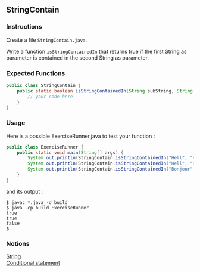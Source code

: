 ## StringContain

### Instructions

Create a file `StringContain.java`.

Write a function `isStringContainedIn` that returns true if the first String as parameter is contained in the second String as parameter.

### Expected Functions
```java
public class StringContain {
    public static boolean isStringContainedIn(String subString, String s) {
        // your code here
    }
}
```

### Usage

Here is a possible ExerciseRunner.java to test your function : 
```java
public class ExerciseRunner {
    public static void main(String[] args) {
        System.out.println(StringContain.isStringContainedIn("Hell", "Highway to Hell"));
        System.out.println(StringContain.isStringContainedIn("Hell", "Hello World !"));
        System.out.println(StringContain.isStringContainedIn("Bonjour", "hello World !"));
    }
}
```

and its output :
```shell
$ javac *.java -d build
$ java -cp build ExerciseRunner 
true
true
false
$ 
```

### Notions
[String](https://docs.oracle.com/en/java/javase/17/docs/api/java.base/java/lang/String.html)  
[Conditional statement](https://docs.oracle.com/javase/tutorial/java/nutsandbolts/if.html)